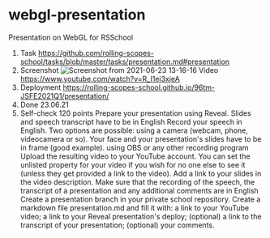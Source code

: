 # webgl-presentation
Presentation on WebGL for RSSchool

1. Task
https://github.com/rolling-scopes-school/tasks/blob/master/tasks/presentation.md#presentation
2. Screenshot
![Screenshot from 2021-06-23 13-16-16](https://user-images.githubusercontent.com/2994043/123080080-3ac80e80-d425-11eb-80a8-aa3fe58465b2.png)
Video
https://www.youtube.com/watch?v=R_I1ej3xjeA
3. Deployment
https://rolling-scopes-school.github.io/96tm-JSFE2021Q1/presentation/
4. Done
23.06.21
5. Self-check
120 points
    Prepare your presentation using Reveal. Slides and speech transcript have to be in English
    Record your speech in English. Two options are possible:
        using a camera (webcam, phone, videocamera or so). Your face and your presentation's slides have to be in frame (good example).
        using OBS or any other recording program
    Upload the resulting video to your YouTube account. You can set the unlisted property for your video if you wish for no one else to see it (unless they get provided a link to the video).
    Add a link to your slides in the video description.
    Make sure that the recording of the speech, the transcript of a presentation and any additional comments are in English
    Create a presentation branch in your private school repository. Create a markdown file presentation.md and fill it with:
        a link to your YouTube video;
        a link to your Reveal presentation's deploy;
        (optional) a link to the transcript of your presentation;
        (optional) your comments.



